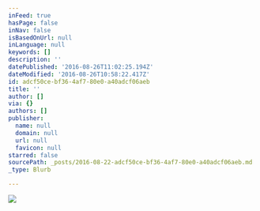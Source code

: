 ```yaml
---
inFeed: true
hasPage: false
inNav: false
isBasedOnUrl: null
inLanguage: null
keywords: []
description: ''
datePublished: '2016-08-26T11:02:25.194Z'
dateModified: '2016-08-26T10:58:22.417Z'
id: adcf50ce-bf36-4af7-80e0-a40adcf06aeb
title: ''
author: []
via: {}
authors: []
publisher:
  name: null
  domain: null
  url: null
  favicon: null
starred: false
sourcePath: _posts/2016-08-22-adcf50ce-bf36-4af7-80e0-a40adcf06aeb.md
_type: Blurb

---
```

![](https://the-grid-user-content.s3-us-west-2.amazonaws.com/f1e9067a-e495-465e-8924-bb8364b73122.jpg)